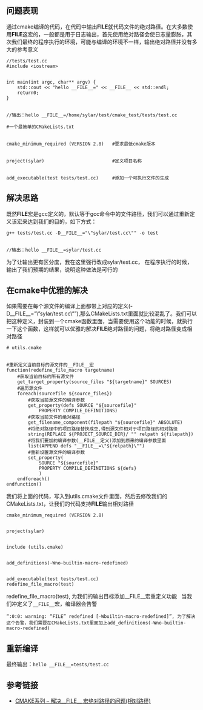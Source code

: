 
## 问题表现


通过cmake编译的代码，在代码中输出**FILE**就代码文件的绝对路径。在大多数使用**FILE**这宏的，一般都是用于日志输出，首先使用绝对路径会使日志量膨胀，其次我们最终的程序执行的环境，可能与编译的环境不一样，输出绝对路径并没有多大的参考意义


```
//tests/test.cc
#include <iostream>


int main(int argc, char** argv) {
    std::cout << "hello __FILE__=" << __FILE__ << std::endl;
    return0;
}


//输出：hello __FILE__=/home/sylar/test/cmake_test/tests/test.cc
```






```
#一个最简单的CMakeLists.txt


cmake_minimum_required (VERSION 2.8)   #要求最低cmake版本


project(sylar)                         #定义项目名称


add_executable(test tests/test.cc)     #添加一个可执行文件的生成
```






## 解决思路


既然**FILE**宏是gcc定义的，默认等于gcc命令中的文件路径，我们可以通过重新定义该宏来达到我们的目的，如下方式：


```
g++ tests/test.cc -D__FILE__="\"sylar/test.cc\"" -o test


//输出：hello __FILE__=sylar/test.cc
```






为了让输出更有区分度，我在这里强行改成sylar/test.cc， 在程序执行的时候，输出了我们预期的结果，说明这种做法是可行的


## 在cmake中优雅的解决


如果需要在每个源文件的编译上面都带上对应的定义(-D__FILE__=”\”sylar/test.cc\””),那么CMakeLists.txt里面就比较混乱了。我们可以把这种定义，封装到一个cmake函数里面，当需要使用这个功能的时候，就执行一下这个函数，这样就可以优雅的解决**FILE**绝对路径的问题，将绝对路径变成相对路径


```
# utils.cmake


#重新定义当前目标的源文件的__FILE__宏
function(redefine_file_macro targetname)
    #获取当前目标的所有源文件
    get_target_property(source_files "${targetname}" SOURCES)
    #遍历源文件
    foreach(sourcefile ${source_files})
        #获取当前源文件的编译参数
        get_property(defs SOURCE "${sourcefile}"
            PROPERTY COMPILE_DEFINITIONS)
        #获取当前文件的绝对路径
        get_filename_component(filepath "${sourcefile}" ABSOLUTE)
        #将绝对路径中的项目路径替换成空,得到源文件相对于项目路径的相对路径
        string(REPLACE ${PROJECT_SOURCE_DIR}/ "" relpath ${filepath})
        #将我们要加的编译参数(__FILE__定义)添加到原来的编译参数里面
        list(APPEND defs "__FILE__=\"${relpath}\"")
        #重新设置源文件的编译参数
        set_property(
            SOURCE "${sourcefile}"
            PROPERTY COMPILE_DEFINITIONS ${defs}
            )
    endforeach()
endfunction()
```



我们将上面的代码，写入到utils.cmake文件里面，然后去修改我们的CMakeLists.txt，让我们的代码支持**FILE**输出相对路径


```
cmake_minimum_required (VERSION 2.8)


project(sylar)


include (utils.cmake)


add_definitions(-Wno-builtin-macro-redefined)


add_executable(test tests/test.cc)
redefine_file_macro(test)
```




redefine_file_macro(test), 为我们的输出目标添加__FILE__宏重定义功能  
当我们冲定义了`__FILE__`宏，编译器会告警 
```
“:0:0: warning: “FILE” redefined [-Wbuiltin-macro-redefined]”, 为了解决这个告警，我们需要在CMakeLists.txt里面加上add_definitions(-Wno-builtin-macro-redefined)
```

## 重新编译


最终输出：`hello __FILE__=tests/test.cc`



## 参考链接
- [CMAKE系列 – 解决__FILE__ 宏绝对路径的问题(相对路径)](http://www.sylar.top/blog/?p=129)


